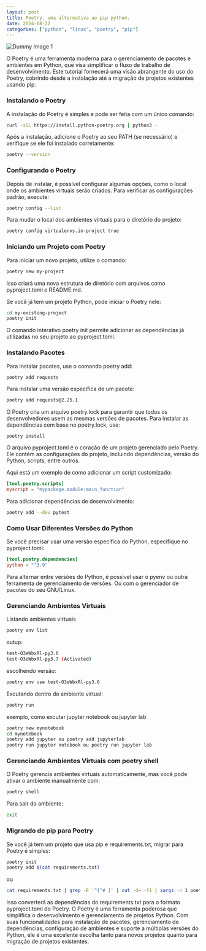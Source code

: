 ```yaml
---
layout: post
title: Poetry, uma alternativa ao pip python.
date: 2024-08-22
categories: ["python", "linux", "poetry", "pip"]
---
```

![Dummy Image 1](https://picsum.photos/1366/768)



O Poetry é uma ferramenta moderna para o gerenciamento de pacotes e ambientes em Python, que visa simplificar o fluxo de trabalho de desenvolvimento. Este tutorial fornecerá uma visão abrangente do uso do Poetry, cobrindo desde a instalação até a migração de projetos existentes usando pip.

### Instalando o Poetry

A instalação do Poetry é simples e pode ser feita com um único comando:

```sh
curl -sSL https://install.python-poetry.org | python3 -
```

Após a instalação, adicione o Poetry ao seu PATH (se necessário) e verifique se ele foi instalado corretamente:


```sh
poetry --version
```


### Configurando o Poetry

Depois de instalar, é possível configurar algumas opções, como o local onde os ambientes virtuais serão criados. Para verificar as configurações padrão, execute:

```sh
poetry config --list
```
Para mudar o local dos ambientes virtuais para o diretório do projeto:

```sh
poetry config virtualenvs.in-project true
```

### Iniciando um Projeto com Poetry

Para iniciar um novo projeto, utilize o comando:

```sh
poetry new my-project
```

Isso criará uma nova estrutura de diretório com arquivos como pyproject.toml e README.md.


Se você já tem um projeto Python, pode iniciar o Poetry nele:

```sh
cd my-existing-project
poetry init
```

O comando interativo poetry init permite adicionar as dependências já utilizadas no seu projeto ao pyproject.toml.

### Instalando Pacotes

Para instalar pacotes, use o comando poetry add:

```sh
poetry add requests
```
Para instalar uma versão específica de um pacote:

``` sh
poetry add requests@2.25.1
```


O Poetry cria um arquivo poetry.lock para garantir que todos os desenvolvedores usem as mesmas versões de pacotes. Para instalar as dependências com base no poetry.lock, use:

```shell
poetry install
```


O arquivo pyproject.toml é o coração de um projeto gerenciado pelo Poetry. Ele contém as configurações do projeto, incluindo dependências, versão do Python, scripts, entre outros.

Aqui está um exemplo de como adicionar um script customizado:

```toml
[tool.poetry.scripts]
myscript = "mypackage.module:main_function"
```
Para adicionar dependências de desenvolvimento:

```sh
poetry add --dev pytest
```
### Como Usar Diferentes Versões do Python

Se você precisar usar uma versão específica do Python, especifique no pyproject.toml:

```toml
[tool.poetry.dependencies]
python = "^3.9"
```

Para alternar entre versões do Python, é possível usar o pyenv ou outra ferramenta de gerenciamento de versões. Ou com o gerenciador de pacotes do seu GNU/Linux.

### Gerenciando Ambientes Virtuais

Listando ambientes virtuais

```sh
poetry env list
```

outup:
```sh
test-O3eWbxRl-py3.6
test-O3eWbxRl-py3.7 (Activated)
```

escolhendo versão:
```sh
poetry env use test-O3eWbxRl-py3.6
```
Excutando dentro do ambiente virtual:
```sh
poetry run
```
exemplo, como excutar jupyter notebook ou jupyter lab

```sh
poetry new mynotebook
cd mynotebook
poetry add jupyter ou poetry add jupyterlab
poetry run jupyter notebook ou poetry run jupyter lab
```

### Gerenciando Ambientes Virtuais com poetry shell

O Poetry gerencia ambientes virtuais automaticamente, mas você pode ativar o ambiente manualmente com:

```sh
poetry shell
```
Para sair do ambiente:

```sh
exit
```

### Migrando de pip para Poetry

Se você já tem um projeto que usa pip e requirements.txt, migrar para Poetry é simples:

```sh
poetry init
poetry add $(cat requirements.txt)
```
ou
```sh
cat requirements.txt | grep -E '^[^# ]' | cut -d= -f1 | xargs -n 1 poetry add
```
Isso converterá as dependências do requirements.txt para o formato pyproject.toml do Poetry.
O Poetry é uma ferramenta poderosa que simplifica o desenvolvimento e gerenciamento de projetos Python. Com suas funcionalidades para instalação de pacotes, gerenciamento de dependências, configuração de ambientes e suporte a múltiplas versões do Python, ele é uma excelente escolha tanto para novos projetos quanto para migração de projetos existentes.


